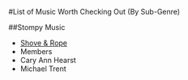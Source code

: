 #List of Music Worth Checking Out (By Sub-Genre)

##Stompy Music
- [Shove & Rope](https://en.wikipedia.org/wiki/Shovels_%26_Rope)  
 - Members
  - Cary Ann Hearst 
  - Michael Trent
